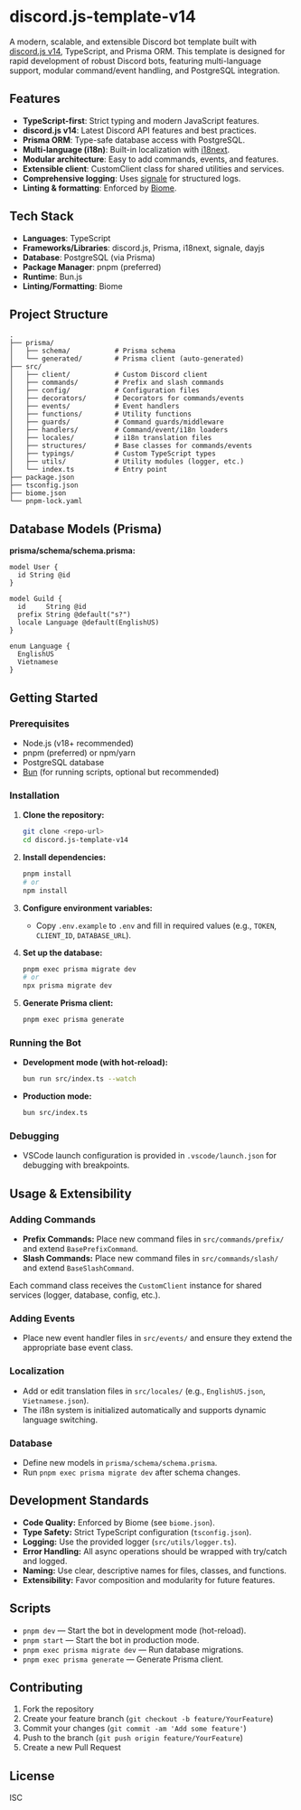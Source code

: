 # discord.js-template-v14

A modern, scalable, and extensible Discord bot template built with [discord.js v14](https://discord.js.org/), TypeScript, and Prisma ORM. This template is designed for rapid development of robust Discord bots, featuring multi-language support, modular command/event handling, and PostgreSQL integration.

## Features

- **TypeScript-first**: Strict typing and modern JavaScript features.
- **discord.js v14**: Latest Discord API features and best practices.
- **Prisma ORM**: Type-safe database access with PostgreSQL.
- **Multi-language (i18n)**: Built-in localization with [i18next](https://www.i18next.com/).
- **Modular architecture**: Easy to add commands, events, and features.
- **Extensible client**: CustomClient class for shared utilities and services.
- **Comprehensive logging**: Uses [signale](https://github.com/klaussinani/signale) for structured logs.
- **Linting & formatting**: Enforced by [Biome](https://biomejs.dev/).

## Tech Stack

- **Languages**: TypeScript
- **Frameworks/Libraries**: discord.js, Prisma, i18next, signale, dayjs
- **Database**: PostgreSQL (via Prisma)
- **Package Manager**: pnpm (preferred)
- **Runtime**: Bun.js
- **Linting/Formatting**: Biome

## Project Structure

```
.
├── prisma/
│   ├── schema/           # Prisma schema
│   └── generated/        # Prisma client (auto-generated)
├── src/
│   ├── client/           # Custom Discord client
│   ├── commands/         # Prefix and slash commands
│   ├── config/           # Configuration files
│   ├── decorators/       # Decorators for commands/events
│   ├── events/           # Event handlers
│   ├── functions/        # Utility functions
│   ├── guards/           # Command guards/middleware
│   ├── handlers/         # Command/event/i18n loaders
│   ├── locales/          # i18n translation files
│   ├── structures/       # Base classes for commands/events
│   ├── typings/          # Custom TypeScript types
│   ├── utils/            # Utility modules (logger, etc.)
│   └── index.ts          # Entry point
├── package.json
├── tsconfig.json
├── biome.json
└── pnpm-lock.yaml
```

## Database Models (Prisma)

**prisma/schema/schema.prisma:**
```prisma
model User {
  id String @id
}

model Guild {
  id     String @id
  prefix String @default("s?")
  locale Language @default(EnglishUS)
}

enum Language {
  EnglishUS
  Vietnamese
}
```

## Getting Started

### Prerequisites

- Node.js (v18+ recommended)
- pnpm (preferred) or npm/yarn
- PostgreSQL database
- [Bun](https://bun.sh/) (for running scripts, optional but recommended)

### Installation

1. **Clone the repository:**
   ```sh
   git clone <repo-url>
   cd discord.js-template-v14
   ```

2. **Install dependencies:**
   ```sh
   pnpm install
   # or
   npm install
   ```

3. **Configure environment variables:**
   - Copy `.env.example` to `.env` and fill in required values (e.g., `TOKEN`, `CLIENT_ID`, `DATABASE_URL`).

4. **Set up the database:**
   ```sh
   pnpm exec prisma migrate dev
   # or
   npx prisma migrate dev
   ```

5. **Generate Prisma client:**
   ```sh
   pnpm exec prisma generate
   ```

### Running the Bot

- **Development mode (with hot-reload):**
  ```sh
  bun run src/index.ts --watch
  ```

- **Production mode:**
  ```sh
  bun src/index.ts
  ```

### Debugging

- VSCode launch configuration is provided in `.vscode/launch.json` for debugging with breakpoints.

## Usage & Extensibility

### Adding Commands

- **Prefix Commands:** Place new command files in `src/commands/prefix/` and extend `BasePrefixCommand`.
- **Slash Commands:** Place new command files in `src/commands/slash/` and extend `BaseSlashCommand`.

Each command class receives the `CustomClient` instance for shared services (logger, database, config, etc.).

### Adding Events

- Place new event handler files in `src/events/` and ensure they extend the appropriate base event class.

### Localization

- Add or edit translation files in `src/locales/` (e.g., `EnglishUS.json`, `Vietnamese.json`).
- The i18n system is initialized automatically and supports dynamic language switching.

### Database

- Define new models in `prisma/schema/schema.prisma`.
- Run `pnpm exec prisma migrate dev` after schema changes.

## Development Standards

- **Code Quality:** Enforced by Biome (see `biome.json`).
- **Type Safety:** Strict TypeScript configuration (`tsconfig.json`).
- **Logging:** Use the provided logger (`src/utils/logger.ts`).
- **Error Handling:** All async operations should be wrapped with try/catch and logged.
- **Naming:** Use clear, descriptive names for files, classes, and functions.
- **Extensibility:** Favor composition and modularity for future features.

## Scripts

- `pnpm dev` — Start the bot in development mode (hot-reload).
- `pnpm start` — Start the bot in production mode.
- `pnpm exec prisma migrate dev` — Run database migrations.
- `pnpm exec prisma generate` — Generate Prisma client.

## Contributing

1. Fork the repository
2. Create your feature branch (`git checkout -b feature/YourFeature`)
3. Commit your changes (`git commit -am 'Add some feature'`)
4. Push to the branch (`git push origin feature/YourFeature`)
5. Create a new Pull Request

## License

ISC 